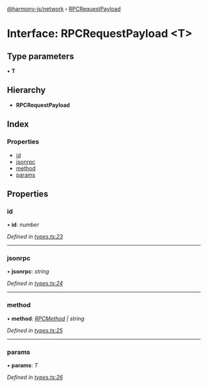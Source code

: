 [@harmony-js/network](../globals.md) › [RPCRequestPayload](rpcrequestpayload.md)

# Interface: RPCRequestPayload <**T**>

## Type parameters

▪ **T**

## Hierarchy

* **RPCRequestPayload**

## Index

### Properties

* [id](rpcrequestpayload.md#id)
* [jsonrpc](rpcrequestpayload.md#jsonrpc)
* [method](rpcrequestpayload.md#method)
* [params](rpcrequestpayload.md#params)

## Properties

###  id

• **id**: *number*

*Defined in [types.ts:23](https://github.com/FireStack-Lab/Harmony-sdk-core/blob/ffbbffb/packages/harmony-network/src/types.ts#L23)*

___

###  jsonrpc

• **jsonrpc**: *string*

*Defined in [types.ts:24](https://github.com/FireStack-Lab/Harmony-sdk-core/blob/ffbbffb/packages/harmony-network/src/types.ts#L24)*

___

###  method

• **method**: *[RPCMethod](../enums/rpcmethod.md) | string*

*Defined in [types.ts:25](https://github.com/FireStack-Lab/Harmony-sdk-core/blob/ffbbffb/packages/harmony-network/src/types.ts#L25)*

___

###  params

• **params**: *T*

*Defined in [types.ts:26](https://github.com/FireStack-Lab/Harmony-sdk-core/blob/ffbbffb/packages/harmony-network/src/types.ts#L26)*
